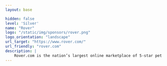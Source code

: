 ```yaml
---
layout: base

hidden: false
level: 'Silver'
name: "Rover"
logo: "/static/img/sponsors/rover.png"
logo_orientation: "landscape"
url_target: "https://www.rover.com/"
url_friendly: "rover.com"
description: |
    Rover.com is the nation’s largest online marketplace of 5-star pet sitters and dog walkers. Through Rover’s straight-forward website and app, anyone can easily find, message, and book a pet care provider who’ll treat their dog like family.
---
```

